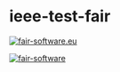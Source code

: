 # ieee-test-fair

[![fair-software.eu](https://img.shields.io/badge/fair--software.eu-%E2%97%8F%20%20%E2%97%8F%20%20%E2%97%8F%20%20%E2%97%8F%20%20%E2%97%8B-yellow)](https://fair-software.eu)

[![fair-software](https://github.com/sievertsm/ieee-test-fair/actions/workflows/fair-software.yml/badge.svg)](https://github.com/sievertsm/ieee-test-fair/actions/workflows/fair-software.yml)
